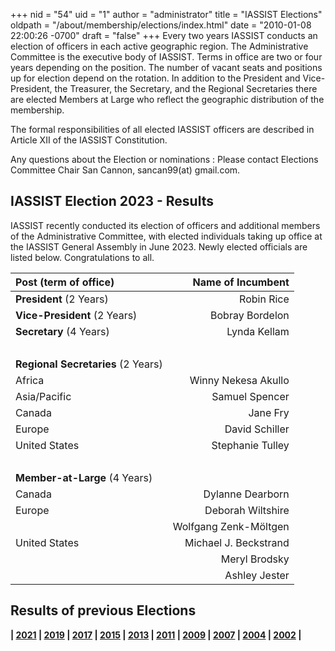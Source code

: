 +++
nid = "54"
uid = "1"
author = "administrator"
title = "IASSIST Elections"
oldpath = "/about/membership/elections/index.html"
date = "2010-01-08 22:00:26 -0700"
draft = "false"
+++
Every two years IASSIST conducts an election of officers in each active geographic region. The Administrative Committee is the executive body of IASSIST. Terms in office are two or four years depending on the position. The number of vacant seats and positions up for election depend on the rotation. In addition to the President and Vice-President, the Treasurer, the Secretary, and the Regional Secretaries there are elected Members at Large who reflect the geographic distribution of the membership.

<!--
**2025 is an election year for IASSIST.** 

Any IASSIST member may nominate an individual for an elected position. To stand or vote in the election, you must be a member in good standing (dues paid for the membership year 2025-2025). Nominations period will end on March DD, 2023 and the Election will open on March DD 2025. Members will receive a link to the ballot by email to their email address registered with the membership. Candidate bios are made available before the voting begins (see below).

Membership dues must be paid by March DD (candidates) or March DD (to vote). 

The newly elected candidates will take office at the 2025 General Assembly, which will be held June 2025.

The following 14 positions will be included in the election:

- President (two-year term)
- Vice President (two-year term)
- Secretary (four-year term)
- Regional Secretaries for Africa, Asia/Pacific, Canada, Europe, and USA (two-year terms)
- Member at large (four-year terms): Canada (1), Europe (2), USA (3 seats)
-->

The formal responsibilities of all elected IASSIST officers are described in Article XII of the IASSIST Constitution.

<!--
<a class="btn btn-template-main" href="/about/2025-election-bios/" >Slate of 2025 candidates and their biographies</a> <br /><br />
-->

<!--To nominate a candidate, or ask--> 
Any questions about the Election or nominations
: Please contact Elections Committee Chair San Cannon, sancan99(at) gmail.com.

## IASSIST Election 2023 - Results

IASSIST recently conducted its election of officers and additional members of the Administrative Committee, with elected individuals taking up office at the IASSIST General Assembly in June 2023. Newly elected officials are listed below. Congratulations to all.

|Post (term of office)|Name of Incumbent|
|:---|---:|
| **President** (2 Years)		| Robin Rice |
| **Vice-President** (2 Years)	| Bobray Bordelon |
| **Secretary** (4 Years)		| Lynda Kellam |
| &nbsp;|&nbsp; |
|**Regional Secretaries** (2 Years)|&nbsp;|
| Africa		| Winny Nekesa Akullo |
| Asia/Pacific	| Samuel Spencer |
| Canada		| Jane Fry |
| Europe		| David Schiller |
| United States	| Stephanie Tulley |
| &nbsp;|&nbsp; |
|**Member-at-Large** (4 Years)|&nbsp;|
| Canada		| Dylanne Dearborn |
| Europe		| Deborah Wiltshire |
| &nbsp;		| Wolfgang Zenk-Möltgen |
| United States	| Michael J. Beckstrand |
| &nbsp;		| Meryl Brodsky |
| &nbsp;		| Ashley Jester |


## Results of previous Elections

**| [2021](/about/iassist-election-2021-results) | [2019](/about/iassist-election-2019-results) | [2017](/about/iassist-election-2017-results) | [2015](/about/iassist-election-2015-results) | [2013](/about/iassist-election-2013-results) | [2011](/about/iassist-election-2011-results) | [2009](/about/iassist-election-2009-results) | [2007](/about/iassist-election-2007-results) | [2004](/about/iassist-election-2004-results) | [2002](/about/iassist-election-2002-results) |**

 

